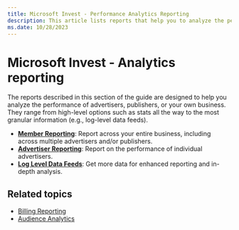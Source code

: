 ```yaml
---
title: Microsoft Invest - Performance Analytics Reporting
description: This article lists reports that help you to analyze the performance of advertisers, publishers, or your own business ranging from stats to log-level data feeds.
ms.date: 10/28/2023
---
```


# Microsoft Invest - Analytics reporting

The reports described in this section of the guide are designed to help you analyze the performance of advertisers, publishers, or your own business. They range from high-level options such as stats all the way to the most granular information (e.g., log-level data feeds).

- [**Member Reporting**](network-reporting.md): Report across your entire business, including across multiple advertisers and/or publishers.
- [**Advertiser Reporting**](advertiser-reporting.md): Report on the performance of individual advertisers.
- [**Log Level Data Feeds**](../log-level-data/log-level-data-feeds.md): Get more data for enhanced reporting and in-depth analysis.

## Related topics

- [Billing Reporting](../monetize/billing-reporting.md)
- [Audience Analytics](../monetize/audience-analytics.md)
